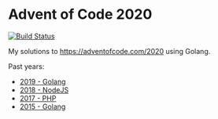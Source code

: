 # Advent of Code 2020

[![Build Status](https://img.shields.io/github/workflow/status/colinodell/advent-2020/Test/main.svg?style=flat-square)](https://github.com/colinodell/advent-2020/actions?query=workflow%3ATest+branch%3Amain)

My solutions to https://adventofcode.com/2020 using Golang.

Past years:

 - [2019 - Golang](https://github.com/colinodell/advent-2019)
 - [2018 - NodeJS](https://github.com/colinodell/advent-2018)
 - [2017 - PHP](https://github.com/colinodell/advent-2017)
 - [2015 - Golang](https://github.com/colinodell/advent-2015)
